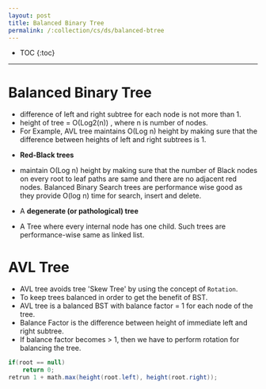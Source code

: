 ```yaml
---
layout: post
title: Balanced Binary Tree
permalink: /:collection/cs/ds/balanced-btree
---
```


- TOC
{:toc}

---

# Balanced Binary Tree
- difference of left and right subtree for each node is not more than 1.
- height of tree = O(Log2(n)) , where n is number of nodes.
- For Example, AVL tree maintains O(Log n) height by making sure that the difference between heights of left and right subtrees is 1. 

* **Red-Black trees** 
- maintain O(Log n) height by making sure that the number of Black nodes on every root to leaf paths are same and there are no adjacent red nodes. Balanced Binary Search trees are performance wise good as they provide O(log n) time for search, insert and delete.

* A **degenerate (or pathological) tree**
- A Tree where every internal node has one child. Such trees are performance-wise same as linked list.


# AVL Tree

- AVL tree avoids tree 'Skew Tree' by using the concept of `Rotation`.
- To keep trees balanced in order to get the benefit of BST.
- AVL tree is a balanced BST with balance factor = 1 for each node of the tree.
- Balance Factor is the difference between height of immediate left and right subtree.
- If balance factor becomes > 1, then we have to perform rotation for balancing the tree.

```java
if(root == null)
	return 0;
retrun 1 + math.max(height(root.left), height(root.right));
```

